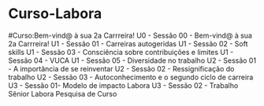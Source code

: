 # Curso-Labora

#Curso:Bem-vind@ à sua 2a Carrreira!
U0 - Sessão 00 - Bem-vind@ à sua 2a Carrreira!
U1 - Sessão 01 - Carreiras autogeridas
U1 - Sessão 02 - Soft skills
U1 - Sessão 03 - Consciência sobre contribuições e limites
U1 - Sessão 04 - VUCA
U1 - Sessão 05 - Diversidade no trabalho
U2 - Sessão 01 - A importância de se reinventar
U2 - Sessão 02 - Ressignificação do trabalho
U2 - Sessão 03 - Autoconhecimento e o segundo ciclo de carreira
U3 - Sessão 01- Modelo de impacto Labora
U3 - Sessão 02 - Trabalho Sênior Labora
Pesquisa de Curso
